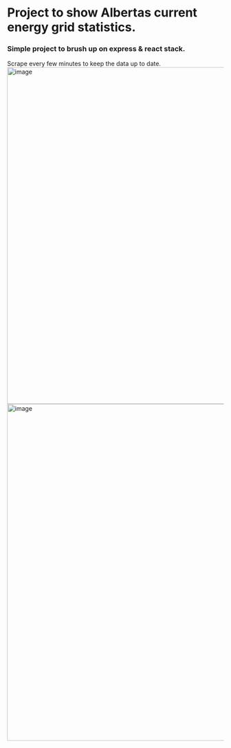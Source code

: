 # Project to show Albertas current energy grid statistics.
### Simple project to brush up on express & react stack.

Scrape every few minutes to keep the data up to date.
<img width="1848" height="783" alt="image" src="https://github.com/user-attachments/assets/9f922a8d-f4d6-4be6-ad93-53a490e290ab" />
<img width="1848" height="783" alt="image" src="https://github.com/user-attachments/assets/f3fe3f4f-adfa-4efd-80c9-177fb432ac34" />
